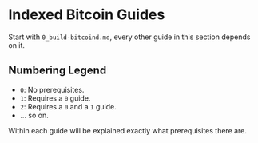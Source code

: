 # Indexed Bitcoin Guides
Start with `0_build-bitcoind.md`, every other guide in this section depends on it.
## Numbering Legend
+ `0`: No prerequisites.
+ `1`: Requires a `0` guide.
+ `2`: Requires a `0` and a `1` guide.
+ ... so on.

Within each guide will be explained exactly what prerequisites there are.
